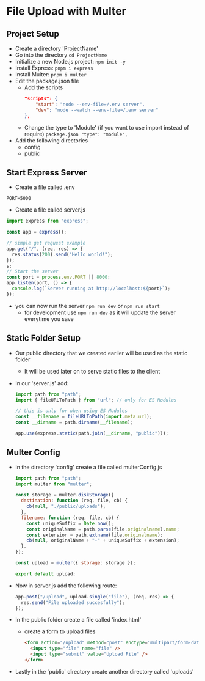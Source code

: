 # File Upload with Multer

## Project Setup

- Create a directory 'ProjectName'
- Go into the directory `cd ProjectName`
- Initialize a new Node.js project: `npm init -y`
- Install Express: `pnpm i express`
- Install Multer: `pnpm i multer`
- Edit the package.json file
  - Add the scripts
    ```package.json
    "scripts": {
        "start": "node --env-file=/.env server",
        "dev": "node --watch --env-file=/.env server"
    },
    ```
  - Change the type to 'Module' (if you want to use import instead of require)
    `package.json
"type": "module",
`
- Add the following directories
  - config
  - public

## Start Express Server

- Create a file called .env

```.env
PORT=5000
```

- Create a file called server.js

```js
import express from "express";

const app = express();

// simple get request example
app.get("/", (req, res) => {
  res.status(200).send("Hello world!");
});
s;
// Start the server
const port = process.env.PORT || 8000;
app.listen(port, () => {
  console.log(`Server running at http://localhost:${port}`);
});
```

- you can now run the server `npm run dev` or `npm run start`
  - for development use `npm run dev` as it will update the server everytime you save

## Static Folder Setup

- Our public directory that we created earlier will be used as the static folder
  - It will be used later on to serve static files to the client
- In our 'server.js' add:

  ```js
  import path from "path";
  import { fileURLToPath } from "url"; // only for ES Modules

  // this is only for when using ES Modules
  const __filename = fileURLToPath(import.meta.url);
  const __dirname = path.dirname(__filename);

  app.use(express.static(path.join(__dirname, "public")));
  ```

## Multer Config

- In the directory 'config' create a file called multerConfig.js

  ```js
  import path from "path";
  import multer from "multer";

  const storage = multer.diskStorage({
    destination: function (req, file, cb) {
      cb(null, "./public/uploads");
    },
    filename: function (req, file, cb) {
      const uniqueSuffix = Date.now();
      const originalName = path.parse(file.originalname).name;
      const extension = path.extname(file.originalname);
      cb(null, originalName + "-" + uniqueSuffix + extension);
    },
  });

  const upload = multer({ storage: storage });

  export default upload;
  ```

- Now in server.js add the following route:

  ```js
  app.post("/upload", upload.single("file"), (req, res) => {
    res.send("File uploaded succesfully");
  });
  ```

- In the public folder create a file called 'index.html'

  - create a form to upload files
    ```html
    <form action="/upload" method="post" enctype="multipart/form-data">
      <input type="file" name="file" />
      <input type="submit" value="Upload File" />
    </form>
    ```

- Lastly in the 'public' directory create another directory called 'uploads'
